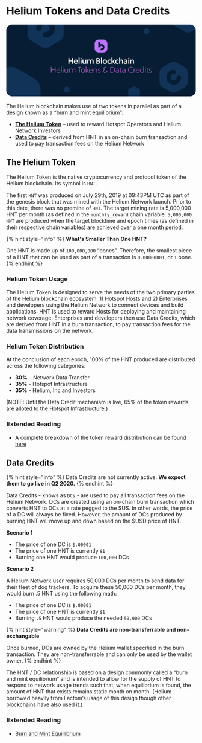 # Helium Tokens and Data Credits

![](../.gitbook/assets/artboard-copy-15.jpg)

The Helium blockchain makes use of two tokens in parallel as part of a design known as a “burn and mint equilibrium”:

* [**The Helium Token**](tokens.md#the-helium-token) – used to reward Hotspot Operators and Helium Network Investors 
* [**Data Credits**](tokens.md#data-credits) – derived from HNT in an on-chain burn transaction and used to pay transaction fees on the Helium Network

## The Helium Token

The Helium Token is the native cryptocurrency and protocol token of the Helium blockchain. Its symbol is `HNT`.

The first `HNT` was produced on July 29th, 2019 at 09:43PM UTC as part of the genesis block that was mined with the Helium Network launch. Prior to this date, there was no premine of `HNT`. The target mining rate is 5,000,000 HNT per month \(as defined in the `monthly_reward` chain variable. `5,000,000 HNT` are produced when the target blocktime and epoch times \(as defined in their respective chain variables\) are achieved over a one month period.

{% hint style="info" %}
**What's Smaller Than One HNT?**

One HNT is made up of `100,000,000` “bones”.  Therefore, the smallest piece of a HNT that can be used as part of a transaction is `0.00000001`,  or `1` bone.
{% endhint %}

### Helium Token Usage

The Helium Token is designed to serve the needs of the two primary parties of the Helium blockchain ecosystem: 1\) Hotspot Hosts and 2\) Enterprises and developers using the Helium Network to connect devices and build applications. HNT is used to reward Hosts for deploying and maintaining network coverage. Enterprises and developers then use Data Credits, which are derived from HNT in a burn transaction, to pay transaction fees for the data transmissions on the network.

### Helium Token Distribution

At the conclusion of each epoch, 100% of the HNT produced are distributed across the following categories:

* **30%** – Network Data Transfer 
* **35%** - Hotspot Infrastructure 
* **35%** - Helium, Inc and Investors 

\(NOTE: Until the Data Credit mechanism is live, 65% of the token rewards are alloted to the Hotspot Infrastructure.\)

### Extended Reading

* A complete breakdown of the token reward distribution can be found [here](https://www.helium.com/tokens)

## Data Credits

{% hint style="info" %}
Data Credits are not currently active. **We expect them to go live in Q2 2020.**
{% endhint %}

Data Credits - knows as `DCs` - are used to pay all transaction fees on the Helium Network. DCs are created using an on-chain burn transaction which converts HNT to DCs at a rate pegged to the $US. In other words, the price of a DC will always be fixed. However, the amount of DCs produced by burning HNT will move up and down based on the $USD price of HNT.

**Scenario 1**

* The price of one DC is `$.00001`
* The price of one HNT is currently `$1`
* Burning one HNT would produce `100,000` DCs

**Scenario 2**

A Helium Network user requires 50,000 DCs per month to send data for their fleet of dog trackers. To acquire these 50,000 DCs per month, they would burn .5 HNT using the following math:

* The price of one DC is `$.00001`
* The price of one HNT is currently `$1`
* Burning `.5` HNT would produce the needed `50,000` DCs

{% hint style="warning" %}
**Data Credits are non-transferrable and non-exchangable**

Once burned, DCs are owned by the Helium wallet specified in the burn transaction. They are non-transferrable and can only be used by the wallet owner.
{% endhint %}

The HNT / DC relationship is based on a design commonly called a “burn and mint equilibrium” and is intended to allow for the supply of HNT to respond to network usage trends such that, when equilibrium is found, the amount of HNT that exists remains static month on month. \(Helium borrowed heavily from Factom’s usage of this design though other blockchains have also used it.\)

### Extended Reading

* [Burn and Mint Equillibrium](https://multicoin.capital/2018/02/13/new-models-utility-tokens/)

